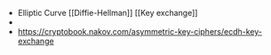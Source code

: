 - Elliptic Curve [[Diffie-Hellman]] [[Key exchange]]
-
- https://cryptobook.nakov.com/asymmetric-key-ciphers/ecdh-key-exchange